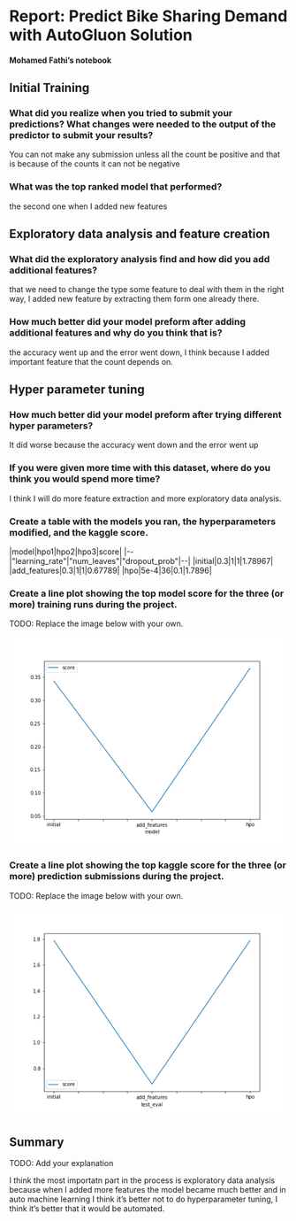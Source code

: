 # Report: Predict Bike Sharing Demand with AutoGluon Solution
#### Mohamed Fathi’s notebook

## Initial Training
### What did you realize when you tried to submit your predictions? What changes were needed to the output of the predictor to submit your results?
You can not make any submission unless all the count be positive and that is because of the counts it can not be negative

### What was the top ranked model that performed?
the second one when I added new features

## Exploratory data analysis and feature creation
### What did the exploratory analysis find and how did you add additional features?
that we need to change the type some feature to deal with them in the right way, I added new feature by extracting them form one already there.

### How much better did your model preform after adding additional features and why do you think that is?
the accuracy went up and the error went down, I think because I added important feature that the count depends on.

## Hyper parameter tuning
### How much better did your model preform after trying different hyper parameters?
It did worse because the accuracy went down and the error went up

### If you were given more time with this dataset, where do you think you would spend more time?
I think I will do more feature extraction and more exploratory data analysis.

### Create a table with the models you ran, the hyperparameters modified, and the kaggle score.
|model|hpo1|hpo2|hpo3|score|
|--|"learning_rate"|"num_leaves"|"dropout_prob"|--|
|initial|0.3|1|1|1.78967|
|add_features|0.3|1|1|0.67789|
|hpo|5e-4|36|0.1|1.7896|

### Create a line plot showing the top model score for the three (or more) training runs during the project.

TODO: Replace the image below with your own.

![model_train_score.png](model_train_score.png)

### Create a line plot showing the top kaggle score for the three (or more) prediction submissions during the project.

TODO: Replace the image below with your own.

![model_test_score.png](model_test_score.png)

## Summary
TODO: Add your explanation

I think the most importatn part in the process is exploratory data analysis because when I added more features the model became
much better and in auto machine learning I think it’s better not to do hyperparameter tuning, I think it’s better that it would 
be automated.